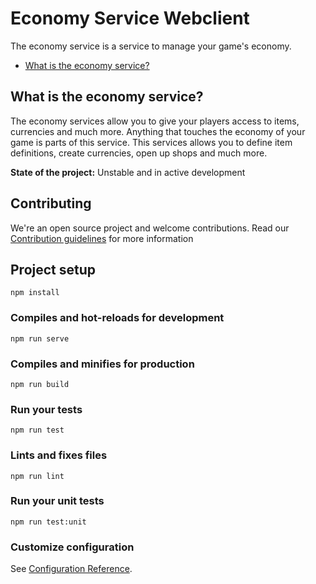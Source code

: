# Economy Service Webclient
The economy service is a service to manage your game's economy.

- [What is the economy service?](#what-is-the-economy-service)

## What is the economy service?

The economy services allow you to give your players access to items, currencies and much more. Anything that touches the economy of your game is parts of this service. This services allows you to define item definitions, create currencies, open up shops and much more.

**State of the project:** Unstable and in active development

## Contributing

We're an open source project and welcome contributions. Read our [Contribution guidelines](CONTRIBUTING.md) for more information


## Project setup
```
npm install
```

### Compiles and hot-reloads for development
```
npm run serve
```

### Compiles and minifies for production
```
npm run build
```

### Run your tests
```
npm run test
```

### Lints and fixes files
```
npm run lint
```

### Run your unit tests
```
npm run test:unit
```

### Customize configuration
See [Configuration Reference](https://cli.vuejs.org/config/).
